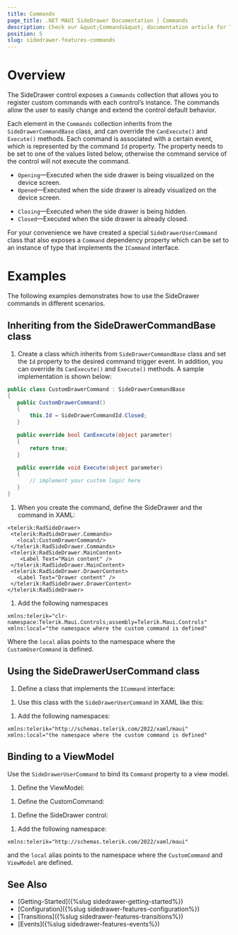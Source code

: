 ```yaml
---
title: Commands
page_title: .NET MAUI SideDrawer Documentation | Commands
description: Check our &quot;Commands&quot; documentation article for Telerik SideDrawer for .NET MAUI control.
position: 5
slug: sidedrawer-features-commands
---
```


# Overview

The SideDrawer control exposes a `Commands` collection that allows you to
register custom commands with each control’s instance. The commands allow the user to easily change and extend the control default behavior.

Each element in the `Commands` collection inherits from the `SideDrawerCommandBase` class, and can override the `CanExecute()` and `Execute()` methods. Each command is associated with a certain event, which is represented by the command `Id` property. The property needs to be set to one of the values listed below, otherwise the command service of the control will not execute the command.

* `Opening`&mdash;Executed when the side drawer is being visualized on the device screen.
* `Opened`&mdash;Executed when the side drawer is already visualized on the device screen.
- `Closing`&mdash;Executed when the side drawer is being hidden.
- `Closed`&mdash;Executed when the side drawer is already closed.

For your convenience we have created a special `SideDrawerUserCommand` class that also exposes a `Command` dependency property which can be set to an instance of type that implements the `ICommand` interface.

# Examples

The following examples demonstrates how to use the SideDrawer commands in different scenarios.

## Inheriting from the SideDrawerCommandBase class

1. Create a class which inherits from `SideDrawerCommandBase` class and set the  `Id` property to the desired command trigger event. In addition, you can override its `CanExecute()` and `Execute()` methods. A sample implementation is shown below:

 ```C#
public class CustomDrawerCommand : SideDrawerCommandBase
{
    public CustomDrawerCommand()
    {
        this.Id = SideDrawerCommandId.Closed;
    }

    public override bool CanExecute(object parameter)
    {
        return true;
    }

    public override void Execute(object parameter)
    {
		// implement your custom logic here
    }
}
 ```

1. When you create the command, define the SideDrawer and the command in XAML:

 ```XAML
<telerik:RadSideDrawer>
  <telerik:RadSideDrawer.Commands>
    <local:CustomDrawerCommand/>
  </telerik:RadSideDrawer.Commands>
  <telerik:RadSideDrawer.MainContent>
     <Label Text="Main content" />
  </telerik:RadSideDrawer.MainContent>
  <telerik:RadSideDrawer.DrawerContent>
 	<Label Text="Drawer content" />
  </telerik:RadSideDrawer.DrawerContent>
</telerik:RadSideDrawer>
 ```

1. Add the following namespaces

 ```XAML
xmlns:telerik="clr-namespace:Telerik.Maui.Controls;assembly=Telerik.Maui.Controls"
xmlns:local="the namespace where the custom command is defined"
 ```

Where the `local` alias points to the namespace where the `CustomUserCommand` is defined.

## Using the SideDrawerUserCommand class

1. Define a class that implements the `ICommand` interface:

 <snippet id='sidedrawer-customcommands-cs' />

1. Use this class with the `SideDrawerUserCommand` in XAML like this:

 <snippet id='sidedrawer-commands-xaml' />

1. Add the following namespaces:

  ```XAML
xmlns:telerik="http://schemas.telerik.com/2022/xaml/maui" 
xmlns:local="the namespace where the custom command is defined"
 ```

## Binding to a ViewModel

Use the `SideDrawerUserCommand` to bind its `Command` property to a view model.

1. Define the ViewModel:

 <snippet id='sidedrawer-commandsviewmodel-cs' />

1. Define the CustomCommand:

 <snippet id='sidedrawer-customcommands-cs' />

1. Define the SideDrawer control:

 <snippet id='sidedrawer-commandsviewmodel-xaml' />

1. Add the following namespace:

 ```XAML
xmlns:telerik="http://schemas.telerik.com/2022/xaml/maui" 
 ```

and the `local` alias points to the namespace where the `CustomCommand` and `ViewModel` are defined.

## See Also

- [Getting-Started]({%slug sidedrawer-getting-started%})
- [Configuration]({%slug sidedrawer-features-configuration%})
- [Transitions]({%slug sidedrawer-features-transitions%})
- [Events]({%slug sidedrawer-features-events%})
